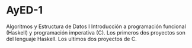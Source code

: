 # AyED-1
Algoritmos y Estructura de Datos I
Introducción a programación funcional (Haskell) y programación imperativa (C).
Los primeros dos proyectos son del lenguaje Haskell. Los ultimos dos proyectos de C.
